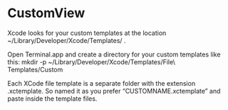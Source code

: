 # CustomView

Xcode looks for your custom templates at the location ~/Library/Developer/Xcode/Templates/ . 

Open Terminal.app and create a directory for your custom templates like this:
mkdir -p ~/Library/Developer/Xcode/Templates/File\ Templates/Custom

Each XCode file template is a separate folder with the extension .xctemplate. So named it as you prefer “CUSTOMNAME.xctemplate” and paste inside the template files.
